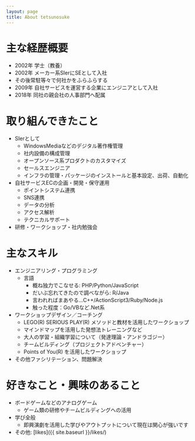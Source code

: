 ```yaml
---
layout: page
title: About tetsunosuke
---
```


# 主な経歴概要
- 2002年 学士（教養）
- 2002年 メーカー系SIerにSEとして入社
- その後常駐等々で何社かをふらふらする
- 2009年 自社サービスを運営する企業にエンジニアとして入社
- 2018年 同社の親会社の人事部門へ配属

# 取り組んできたこと
- SIerとして
    - WindowsMediaなどのデジタル著作権管理
    - 社内設備の構成管理
    - オープンソース系プロダクトのカスタマイズ
    - セールスエンジニア
    - インフラの管理・パッケージのインストールと基本設定、出荷、自動化
- 自社サービスECの企画・開発・保守運用
    - ポイントシステム連携
    - SNS連携
    - データの分析
    - アクセス解析
    - テクニカルサポート
- 研修・ワークショップ・社内勉強会

# 主なスキル
- エンジニアリング・プログラミング
    - 言語
        - 概ね独力でこなせる: PHP/Python/JavaScript
        - だいぶ忘れてきたので調べながら: R/Java
        - 言われればまあやる...C++/ActionScript3/Ruby/Node.js
        - 触った程度：Go/VBなど.Net系
- ワークショップデザイン／コーチング
    - LEGO(R) SERIOUS PLAY(R) メソッドと教材を活用したワークショップ
    - マインドマップを活用した発想法トレーニングなど
    - 大人の学習・組織学習について（発達理論・アンドラゴジー）
    - チームビルディング（プロジェクトアドベンチャー）
    - Points of You(R) を活用したワークショップ
- その他ファシリテーション、問題解決

# 好きなこと・興味のあること
- ボードゲームなどのアナログゲーム
    - ゲーム類の研修やチームビルディングへの活用
- 学び全般
    - 即興演劇を活用した学びやアウトプットについて現在は関心が強いです
- その他: [likes]({{ site.baseurl }}/likes/)
